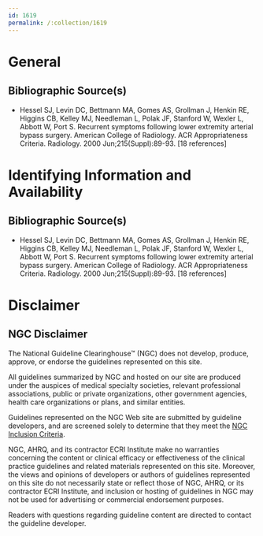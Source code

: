 ```yaml
---
id: 1619
permalink: /:collection/1619
---
```


# General

## Bibliographic Source(s)

- Hessel SJ, Levin DC, Bettmann MA, Gomes AS, Grollman J, Henkin RE, Higgins CB, Kelley MJ, Needleman L, Polak JF, Stanford W, Wexler L, Abbott W, Port S. Recurrent symptoms following lower extremity arterial bypass surgery. American College of Radiology. ACR Appropriateness Criteria. Radiology. 2000 Jun;215(Suppl):89-93. [18 references]

# Identifying Information and Availability

## Bibliographic Source(s)

- Hessel SJ, Levin DC, Bettmann MA, Gomes AS, Grollman J, Henkin RE, Higgins CB, Kelley MJ, Needleman L, Polak JF, Stanford W, Wexler L, Abbott W, Port S. Recurrent symptoms following lower extremity arterial bypass surgery. American College of Radiology. ACR Appropriateness Criteria. Radiology. 2000 Jun;215(Suppl):89-93. [18 references]

# Disclaimer

## NGC Disclaimer

The National Guideline Clearinghouse™ (NGC) does not develop, produce, approve, or endorse the guidelines represented on this site.

All guidelines summarized by NGC and hosted on our site are produced under the auspices of medical specialty societies, relevant professional associations, public or private organizations, other government agencies, health care organizations or plans, and similar entities.

Guidelines represented on the NGC Web site are submitted by guideline developers, and are screened solely to determine that they meet the [NGC Inclusion Criteria](/help-and-about/summaries/inclusion-criteria).

NGC, AHRQ, and its contractor ECRI Institute make no warranties concerning the content or clinical efficacy or effectiveness of the clinical practice guidelines and related materials represented on this site. Moreover, the views and opinions of developers or authors of guidelines represented on this site do not necessarily state or reflect those of NGC, AHRQ, or its contractor ECRI Institute, and inclusion or hosting of guidelines in NGC may not be used for advertising or commercial endorsement purposes.

Readers with questions regarding guideline content are directed to contact the guideline developer.

